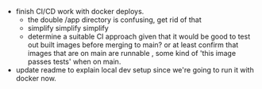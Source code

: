 - finish CI/CD work with docker deploys.
  - the double /app directory is confusing, get rid of that
  - simplify simplify simplify
  - determine a suitable CI approach given that it would be good to test out built images before merging to main? or at least confirm that images that are on main are runnable , some kind of 'this image passes tests' when on main.
- update readme to explain local dev setup since we're going to run it with docker now.
